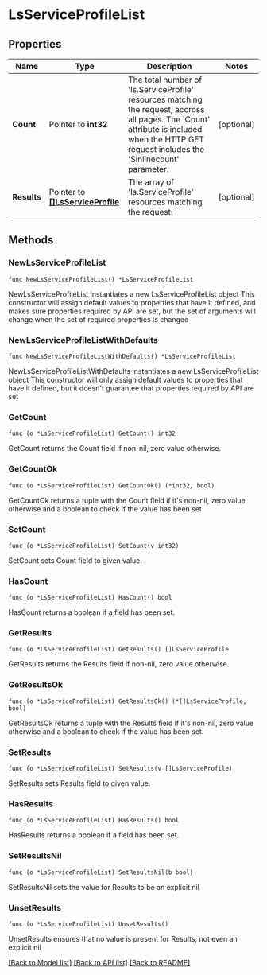 # LsServiceProfileList

## Properties

Name | Type | Description | Notes
------------ | ------------- | ------------- | -------------
**Count** | Pointer to **int32** | The total number of &#39;ls.ServiceProfile&#39; resources matching the request, accross all pages. The &#39;Count&#39; attribute is included when the HTTP GET request includes the &#39;$inlinecount&#39; parameter. | [optional] 
**Results** | Pointer to [**[]LsServiceProfile**](ls.ServiceProfile.md) | The array of &#39;ls.ServiceProfile&#39; resources matching the request. | [optional] 

## Methods

### NewLsServiceProfileList

`func NewLsServiceProfileList() *LsServiceProfileList`

NewLsServiceProfileList instantiates a new LsServiceProfileList object
This constructor will assign default values to properties that have it defined,
and makes sure properties required by API are set, but the set of arguments
will change when the set of required properties is changed

### NewLsServiceProfileListWithDefaults

`func NewLsServiceProfileListWithDefaults() *LsServiceProfileList`

NewLsServiceProfileListWithDefaults instantiates a new LsServiceProfileList object
This constructor will only assign default values to properties that have it defined,
but it doesn't guarantee that properties required by API are set

### GetCount

`func (o *LsServiceProfileList) GetCount() int32`

GetCount returns the Count field if non-nil, zero value otherwise.

### GetCountOk

`func (o *LsServiceProfileList) GetCountOk() (*int32, bool)`

GetCountOk returns a tuple with the Count field if it's non-nil, zero value otherwise
and a boolean to check if the value has been set.

### SetCount

`func (o *LsServiceProfileList) SetCount(v int32)`

SetCount sets Count field to given value.

### HasCount

`func (o *LsServiceProfileList) HasCount() bool`

HasCount returns a boolean if a field has been set.

### GetResults

`func (o *LsServiceProfileList) GetResults() []LsServiceProfile`

GetResults returns the Results field if non-nil, zero value otherwise.

### GetResultsOk

`func (o *LsServiceProfileList) GetResultsOk() (*[]LsServiceProfile, bool)`

GetResultsOk returns a tuple with the Results field if it's non-nil, zero value otherwise
and a boolean to check if the value has been set.

### SetResults

`func (o *LsServiceProfileList) SetResults(v []LsServiceProfile)`

SetResults sets Results field to given value.

### HasResults

`func (o *LsServiceProfileList) HasResults() bool`

HasResults returns a boolean if a field has been set.

### SetResultsNil

`func (o *LsServiceProfileList) SetResultsNil(b bool)`

 SetResultsNil sets the value for Results to be an explicit nil

### UnsetResults
`func (o *LsServiceProfileList) UnsetResults()`

UnsetResults ensures that no value is present for Results, not even an explicit nil

[[Back to Model list]](../README.md#documentation-for-models) [[Back to API list]](../README.md#documentation-for-api-endpoints) [[Back to README]](../README.md)


